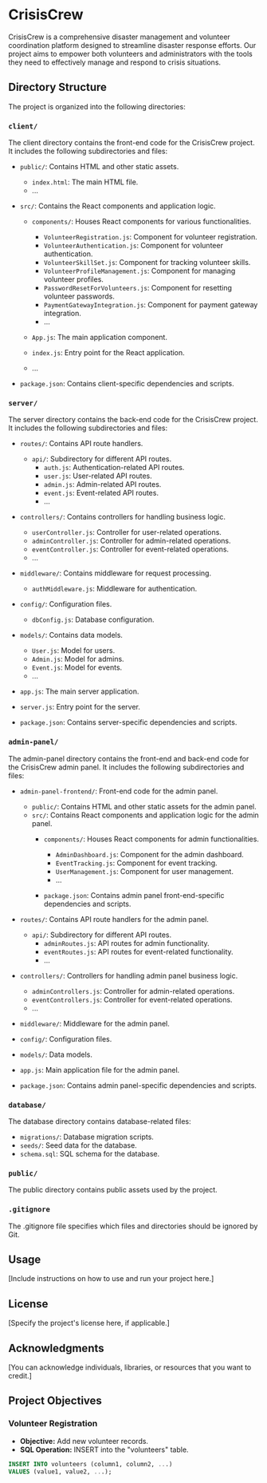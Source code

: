 # CrisisCrew

CrisisCrew is a comprehensive disaster management and volunteer coordination platform designed to streamline disaster response efforts. Our project aims to empower both volunteers and administrators with the tools they need to effectively manage and respond to crisis situations.

## Directory Structure

The project is organized into the following directories:

### `client/`

The client directory contains the front-end code for the CrisisCrew project. It includes the following subdirectories and files:

- `public/`: Contains HTML and other static assets.
  - `index.html`: The main HTML file.
  - ...

- `src/`: Contains the React components and application logic.
  - `components/`: Houses React components for various functionalities.
    - `VolunteerRegistration.js`: Component for volunteer registration.
    - `VolunteerAuthentication.js`: Component for volunteer authentication.
    - `VolunteerSkillSet.js`: Component for tracking volunteer skills.
    - `VolunteerProfileManagement.js`: Component for managing volunteer profiles.
    - `PasswordResetForVolunteers.js`: Component for resetting volunteer passwords.
    - `PaymentGatewayIntegration.js`: Component for payment gateway integration.
    - ...

  - `App.js`: The main application component.
  - `index.js`: Entry point for the React application.
  - ...

- `package.json`: Contains client-specific dependencies and scripts.

### `server/`

The server directory contains the back-end code for the CrisisCrew project. It includes the following subdirectories and files:

- `routes/`: Contains API route handlers.
  - `api/`: Subdirectory for different API routes.
    - `auth.js`: Authentication-related API routes.
    - `user.js`: User-related API routes.
    - `admin.js`: Admin-related API routes.
    - `event.js`: Event-related API routes.
    - ...

- `controllers/`: Contains controllers for handling business logic.
  - `userController.js`: Controller for user-related operations.
  - `adminController.js`: Controller for admin-related operations.
  - `eventController.js`: Controller for event-related operations.
  - ...

- `middleware/`: Contains middleware for request processing.
  - `authMiddleware.js`: Middleware for authentication.

- `config/`: Configuration files.
  - `dbConfig.js`: Database configuration.

- `models/`: Contains data models.
  - `User.js`: Model for users.
  - `Admin.js`: Model for admins.
  - `Event.js`: Model for events.
  - ...

- `app.js`: The main server application.
- `server.js`: Entry point for the server.
- `package.json`: Contains server-specific dependencies and scripts.

### `admin-panel/`

The admin-panel directory contains the front-end and back-end code for the CrisisCrew admin panel. It includes the following subdirectories and files:

- `admin-panel-frontend/`: Front-end code for the admin panel.
  - `public/`: Contains HTML and other static assets for the admin panel.
  - `src/`: Contains React components and application logic for the admin panel.
    - `components/`: Houses React components for admin functionalities.
      - `AdminDashboard.js`: Component for the admin dashboard.
      - `EventTracking.js`: Component for event tracking.
      - `UserManagement.js`: Component for user management.
      - ...

    - `package.json`: Contains admin panel front-end-specific dependencies and scripts.

- `routes/`: Contains API route handlers for the admin panel.
  - `api/`: Subdirectory for different API routes.
    - `adminRoutes.js`: API routes for admin functionality.
    - `eventRoutes.js`: API routes for event-related functionality.
    - ...

- `controllers/`: Controllers for handling admin panel business logic.
  - `adminControllers.js`: Controller for admin-related operations.
  - `eventControllers.js`: Controller for event-related operations.
  - ...

- `middleware/`: Middleware for the admin panel.
- `config/`: Configuration files.
- `models/`: Data models.
- `app.js`: Main application file for the admin panel.
- `package.json`: Contains admin panel-specific dependencies and scripts.

### `database/`

The database directory contains database-related files:

- `migrations/`: Database migration scripts.
- `seeds/`: Seed data for the database.
- `schema.sql`: SQL schema for the database.

### `public/`

The public directory contains public assets used by the project.

### `.gitignore`

The .gitignore file specifies which files and directories should be ignored by Git.

## Usage

[Include instructions on how to use and run your project here.]

## License

[Specify the project's license here, if applicable.]

## Acknowledgments

[You can acknowledge individuals, libraries, or resources that you want to credit.]

## Project Objectives

### Volunteer Registration
- **Objective:** Add new volunteer records.
- **SQL Operation:** INSERT into the "volunteers" table.

```sql
INSERT INTO volunteers (column1, column2, ...)
VALUES (value1, value2, ...);
